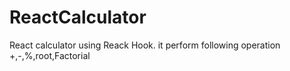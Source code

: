 # ReactCalculator
React calculator using Reack Hook. it perform following operation +,-,%,root,Factorial 
